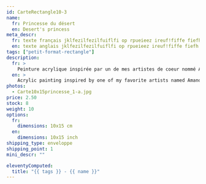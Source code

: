 ```yaml
---
id: CarteRectangle10-3
name: 
  fr: Princesse du désert
  en: Desert's princess
meta_descr:
  fr: texte français jklfezilfezilfuiflfi op rpueieez ireuf!fiffe fiefh hfhslfhsfh dfhds fdsfdsifdshfids
  en: texte anglais jklfezilfezilfuiflfi op rpueieez ireuf!fiffe fiefh hfhslfhsfh dfhds fdsfdsifdshfids
tags: ["petit-format-rectangle"]
description: 
  fr: > 
    Peinture acrylique inspirée par un de mes artistes de coeur nommé Amano Yoshitaka, en apposant les traits de ce couple à l'encre de chine, contrastant avec le fond coloré. 
  en: >
    Acrylic painting inspired by one of my favorite artists named Amano Yoshitaka, applying the features of this couple in Indian ink, contrasting with the colored background.
photos:
  - Carte10x15princesse_1-a.jpg
price: 2.50
stock: 8
weight: 10
options:
  fr:
    dimensions: 10x15 cm
  en:
    dimensions: 10x15 inch
shipping_type: enveloppe
shipping_point: 1
mini_descr: ""

eleventyComputed:
  title: "{{ tags }} - {{ name }}"
---
```

